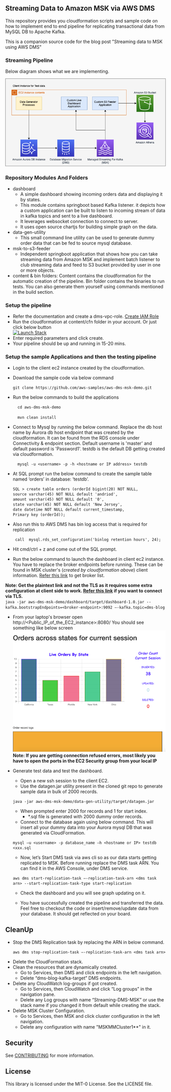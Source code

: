 ## Streaming Data to Amazon MSK via AWS DMS

This repository provides you cloudformation scripts and sample code on how to implement 
end to end pipeline for replicating transactional data from MySQL DB to Apache Kafka.

This is a companion source code for the blog post "Streaming data to MSK using AWS DMS"
### Streaming Pipeline  
Below diagram shows what we are implementing.

![Alt text](content/images/DMS-MSK-Pipeline.png?raw=true "Pipeline")
### Repository Modules And Folders
 * dashboard
    * A simple dashboard showing incoming orders data and displaying it by states.
    * This module contains springboot based Kafka listener. 
    it depicts how a custom application can be built to listen to incoming stream of 
    data in kafka topics and sent to a live dashboard. 
    * It leverages websocket connection to connect to server.
    * It uses open source chartjs for building simple graph on the data.
 * data-gen-utility
   * This small command line utility can be used to generate dummy order data 
   that can be fed to source mysql database. 
 * msk-to-s3-feeder
    * Independent springboot application that shows how you can take streaming data from 
    Amazon MSK and implement batch listener to club streaming data and feed to S3 bucket
    provided by user in one or more objects.
 * content & bin folders: Content contains the cloudformation for the automatic creation of the pipeline.
 Bin folder contains the binaries to run tests. You can also generate them yourself using commands mentioned 
 in the build section.


### Setup the pipeline
* Refer the documentation and create a dms-vpc-role. [Create IAM Role](https://docs.aws.amazon.com/dms/latest/userguide/CHAP_Security.html#CHAP_Security.APIRole)
* Run the cloudformation at content/cfn folder in your account. Or just click below button <br />
 [![Launch Stack](https://cdn.rawgit.com/buildkite/cloudformation-launch-stack-button-svg/master/launch-stack.svg)](https://us-east-2.console.aws.amazon.com/cloudformation/home?region=us-east-2#/stacks/create/review?templateURL=https://aws-database-blog.s3.amazonaws.com/artifacts/Apache_kafka_in_DMS/master-cfn2.yaml&stackName=Streaming-DMS-MSK-Pipeline)
* Enter required parameters and click create.
* Your pipeline should be up and running in 15-20 mins.

### Setup the sample Applications and then the testing pipeline
* Login to the client ec2 instance created by the cloudformation.
* Download the sample code via below command
    ```
    git clone https://github.com/aws-samples/aws-dms-msk-demo.git
    ```
* Run the below commands to build the applications
    
  ```
    cd aws-dms-msk-demo
    
    mvn clean install
  ```
* Connect to Mysql by running the below command. Replace the db host name by Aurora
db host endpoint that was created by the cloudformation. It can be found from the RDS console under Connectivity & 
endpoint section. Default username is 'master' and default password is 'Password1'. testdb is the default DB getting created
via cloudformation.
  ```
    mysql -u <username> -p -h <hostname or IP address> testdb 
  ```   

* At SQL prompt run the below command to create the sample table named ‘orders’ in database: ‘testdb’.
    ```
    SQL > create table orders (orderId bigint(20) NOT NULL,
    source varchar(45) NOT NULL default 'andriod',
    amount varchar(45) NOT NULL default '0',
    state varchar(45) NOT NULL default 'New Jersey',
    date datetime NOT NULL default current_timestamp,
    Primary key (orderId));
    ```     
     
        
* Also run this to AWS DMS has bin log access that is required for replication
   ```
    call  mysql.rds_set_configuration('binlog retention hours', 24);
   ```    
* Hit cmd/ctrl + z and come out of the SQL prompt.

* Run the below command to launch the dashboard in client ec2 instance. You have to replace the broker endpoints before running.
These can be found in MSK cluster's (_created by cloudformation above_) client information. 
[Refer this link](https://docs.aws.amazon.com/msk/latest/developerguide/msk-get-bootstrap-brokers.html) to get broker list.

**Note: Get the plaintext link and not the TLS as it requires some extra configuration at client side to work. 
[Refer this link](https://docs.aws.amazon.com/msk/latest/developerguide/msk-authentication.html) if you want to connect via TLS.**  
    ```
    java -jar aws-dms-msk-demo/dashboard/target/dashboard-1.0.jar --kafka.bootstrapEndpoints=<broker-endpoint>:9092 –-kafka.topic=dms-blog
    ```
* From your laptop's browser open http://<Public_IP_of_the_EC2_instance>:8080/
    You should see something like below screen
   ![Alt text](content/images/screen-1.png?raw=true "Pipeline")
**Note: If you are getting connection refused errors, most likely you have to open the ports in the EC2 Security group from your local IP** 
* Generate test data and test the dashboard.
    * Open a new ssh session to the client EC2.
    * Use the datagen.jar utility present in the cloned git repo to generate sample data in bulk of 2000 records.
    
    ```
    java -jar aws-dms-msk-demo/data-gen-utility/target/datagen.jar
    ```
    * When prompted enter 2000 for records and 1 for start index.
        *    *.sql file is generated with 2000 dummy order records.
    * Connect to the database again using below command. This will insert all your dummy 
    data into your Aurora mysql DB that was generated via CloudFormation.
    
    ```
    mysql –u <username> -p database_name –h <hostname or IP> testdb <xxx.sql 
    ```
    * Now, let’s Start DMS task via aws cli so as our data starts getting replicated to MSK. Before running replace the 
    DMS task ARN. You can find it in the AWS Console, under DMS service.
    
    ```
    aws dms start-replication-task –-replication-task-arn <dms task arn> --start-replication-task-type start-replication
    ```
    * Check the dashboard and you will see graph updating on it.
    
    * You have successfully created the pipeline and transferred the data. Feel free to checkout the code or 
    insert/remove/update data from your database. It should get reflected on your board.  

## CleanUp
*	Stop the DMS Replication task by replacing the ARN in below command.
    ```
    aws dms stop-replication-task –-replication-task-arn <dms task arn>
    ```
*   Delete the CloudFormation stack.
*	Clean the resources that are dynamically created.
     * Go to Services, then DMS and click endpoints in the left navigation.
     *	Delete “dms-blog-kafka-target” DMS endpoints.
*	Delete any CloudWatch log-groups if got created.
     * Go to Services, then CloudWatch and click “Log groups” in the navigation pane.    
     * Delete any Log groups with name “Streaming-DMS-MSK” or use the stack name if you changed it from default while creating the stack.
*   Delete MSK Cluster Configuration.
    * Go to Services, then MSK and click cluster configuration in the left navigation.
    * Delete any configuration with name "MSKMMCluster1**" in it.      
## Security

See [CONTRIBUTING](CONTRIBUTING.md#security-issue-notifications) for more information.

## License

This library is licensed under the MIT-0 License. See the LICENSE file.

